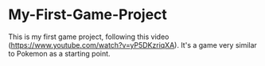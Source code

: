 # My-First-Game-Project
This is my first game project, following this video (https://www.youtube.com/watch?v=yP5DKzriqXA). It's a game very similar to Pokemon as a starting point.
